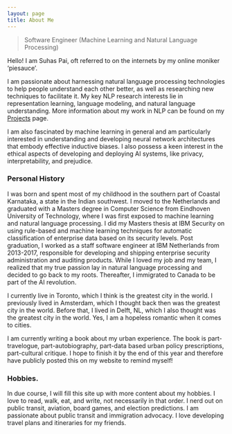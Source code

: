 ```yaml
---
layout: page
title: About Me
---
```





<blockquote class="full-width"><p> Software Engineer (Machine Learning and Natural Language Processing) </p></blockquote>

Hello!
I am Suhas Pai, oft referred to on the internets by my online moniker ‘piesauce’.

I am passionate about harnessing natural language processing technologies to help people understand each other better, as well as researching new techniques to facilitate it. My key NLP research interests lie in representation learning, language modeling, and natural language understanding. More information about my work in NLP can be found on my [Projects](https://www.piesauce.com/projects/) page. 

I am also fascinated by machine learning in general and am particularly interested in understanding and developing neural network architectures that embody effective inductive biases. I also possess a keen interest in the ethical aspects of developing and deploying AI systems, like privacy, interpretability, and prejudice.


### Personal History 

I was born and spent most of my childhood in the southern part of Coastal Karnataka, a state in the Indian southwest. I moved to the Netherlands and graduated with a Masters degree in Computer Science from Eindhoven University of Technology, where I was first exposed to machine learning and natural language processing. I did my Masters thesis at IBM Security on using rule-based and machine learning techniques for automatic classification of enterprise data based on its security levels. Post graduation, I worked as a staff software engineer at IBM Netherlands from 2013-2017, responsible for developing and shipping enterprise security administration and auditing products. While I loved my job and my team, I realized that my true passion lay in natural language processing and decided to go back to my roots. Thereafter, I immigrated to Canada to be part of the AI revolution.

I currently live in Toronto, which I think is the greatest city in the world. I previously lived in Amsterdam, which I thought back then was the greatest city in the world. Before that, I lived in Delft, NL, which I also thought was the greatest city in the world. Yes, I am a hopeless romantic when it comes to cities. 

I am currently writing a book about my urban experience. The book is part-travelogue, part-autobiography, part-data based urban policy prescriptions, part-cultural critique. I hope to finish it by the end of this year and therefore have publicly posted this on my website to remind myself! 


### Hobbies.
In due course, I will fill this site up with more content about my hobbies. 
I love to read, walk, eat, and write, not necessarily in that order. I nerd out on public transit, aviation, board games, and election predictions. I am passionate about public transit and immigration advocacy. I love developing travel plans and itineraries for my friends.


